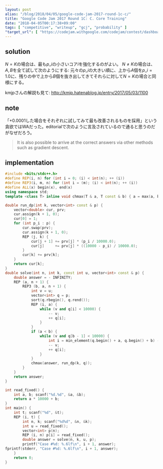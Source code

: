 ```yaml
---
layout: post
alias: "/blog/2018/04/05/google-code-jam-2017-round-1c-c/"
title: "Google Code Jam 2017 Round 1C: C. Core Training"
date: "2018-04-05T00:17:38+09:00"
tags: [ "competitive", "writeup", "gcj", "probability" ]
"target_url": [ "https://codejam.withgoogle.com/codejam/contest/dashboard?c=3274486#s=p2" ]
---
```


## solution

$N = K$の場合は、最も$p\_i$の小さいコア$i$を強化するのがよい。
$N \ne K$の場合は、$A, B$を全て試して次のようにする: 元々の$p\_i$の大きい順に、上から$A$個を$p\_i = 1.0$に、残りの中で上から$B$個を抜き出してきてそれらに対して$N = K$の場合と同様にする。

kmjpさんの解説も見て: <http://kmjp.hatenablog.jp/entry/2017/05/03/1100>

## note

「$+ 0.0001$した場合をそれぞれに試してみて最も改善されるものを採用」という貪欲ではWAだった。editorialで次のように言及されているので通ると思うのだがなぜだろう。

>   It is also possible to arrive at the correct answers via other methods such as gradient descent.

## implementation

``` c++
#include <bits/stdc++.h>
#define REP(i, n) for (int i = 0; (i) < int(n); ++ (i))
#define REP3(i, m, n) for (int i = (m); (i) < int(n); ++ (i))
#define ALL(x) begin(x), end(x)
using namespace std;
template <class T> inline void chmax(T & a, T const & b) { a = max(a, b); }

double run_dp(int k, vector<int> const & p) {
    vector<double> cur, prv;
    cur.assign(k + 1, 0);
    cur[0] = 1;
    for (int p_i : p) {
        cur.swap(prv);
        cur.assign(k + 1, 0);
        REP (j, k) {
            cur[j + 1] += prv[j] * (p_i / 10000.0);
            cur[j]     += prv[j] * ((10000 - p_i) / 10000.0);
        }
        cur[k] += prv[k];
    }
    return cur[k];
}
double solve(int n, int k, const int u, vector<int> const & p) {
    double answer = - INFINITY;
    REP (a, n + 1) {
        REP3 (b, a, n + 1) {
            int v = u;
            vector<int> q = p;
            sort(q.rbegin(), q.rend());
            REP (i, a) {
                while (v and q[i] < 10000) {
                    -- v;
                    ++ q[i];
                }
            }
            if (a < b) {
                while (v and q[b - 1] < 10000) {
                    int i = min_element(q.begin() + a, q.begin() + b) - q.begin();
                    -- v;
                    ++ q[i];
                }
            }
            chmax(answer, run_dp(k, q));
        }
    }
    return answer;
}

int read_fixed() {
    int a, b; scanf("%d.%d", &a, &b);
    return a * 10000 + b;
}
int main() {
    int t; scanf("%d", &t);
    REP (i, t) {
        int n, k; scanf("%d%d", &n, &k);
        int u = read_fixed();
        vector<int> p(n);
        REP (i, n) p[i] = read_fixed();
        double answer = solve(n, k, u, p);
        printf("Case #%d: %.6lf\n", i + 1, answer);
fprintf(stderr, "Case #%d: %.6lf\n", i + 1, answer);
    }
    return 0;
}
```
